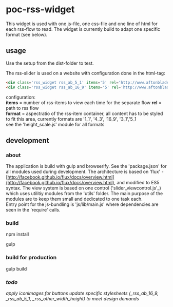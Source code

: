 # poc-rss-widget  
This widget is used with one js-file, one css-file and one line of html for each rss-flow to read. The widget is currently build to adapt one specific format (see below).

## usage
Use the setup from the dist-folder to test.  

 The rss-slider is used on a website with configuration done in the html-tag:  
```html
<div class='rss_widget rss_ab_5_1' items='5' rel='http://www.aftonbladet.se/rss.xml' format='5_1'></div>
<div class='rss_widget rss_ab_16_9' items='5' rel='http://www.aftonbladet.se/rss.xml' format='16_9'></div>

```
configuration:  
<b>items</b> = number of rss-items to view each time for the separate flow
<b>rel</b> = path to rss flow  
<b>format</b> = aspectratio of the rss-item container, all content has to be styled to fit this area, currently formats are '1_1', '4_3', '16_9', '3_1','5_1  
see the 'height_scale.js' module for all formats  


## development

### about  
The application is build with gulp and browserify. See the 'package.json' for all modules used during development. The architecture is based on 'flux' -
[http://facebook.github.io/flux/docs/overview.html](http://facebook.github.io/flux/docs/overview.html), and modified to ES5 syntax. The view system is based on one control ('slider_viewcontrol.js'_) which uses utilitiy modules from the 'utils' folder. The main purpose of the modules are to keep them small and dedicated to one task each.  
Entry point for the js-bundling is 'js/lib/main.js' where dependencies are seen in the 'require' calls.  

### build 
npm install

gulp

### build for production
gulp build

### <i>todo
<i>apply iconimages for buttons
<i>update specific stylesheets (_rss_ab_16_9, _rss_ab_5_1, _rss_other_width_height) to meet design demands	
